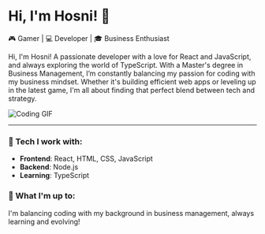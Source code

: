 # Hi, I'm Hosni! 👋

🎮 Gamer | 💻 Developer | 🎓 Business Enthusiast  

Hi, I'm Hosni! A passionate developer with a love for React and JavaScript, and always exploring the world of TypeScript. With a Master's degree in Business Management, I’m constantly balancing my passion for coding with my business mindset. Whether it's building efficient web apps or leveling up in the latest game, I'm all about finding that perfect blend between tech and strategy.

![Coding GIF](https://media.giphy.com/media/3o7aD2saalBwwftBIY/giphy.gif)

---

### 🔧 Tech I work with:
- **Frontend**: React, HTML, CSS, JavaScript
- **Backend**: Node.js
- **Learning**: TypeScript

### 🌱 What I'm up to:
I'm balancing coding with my background in business management, always learning and evolving!






